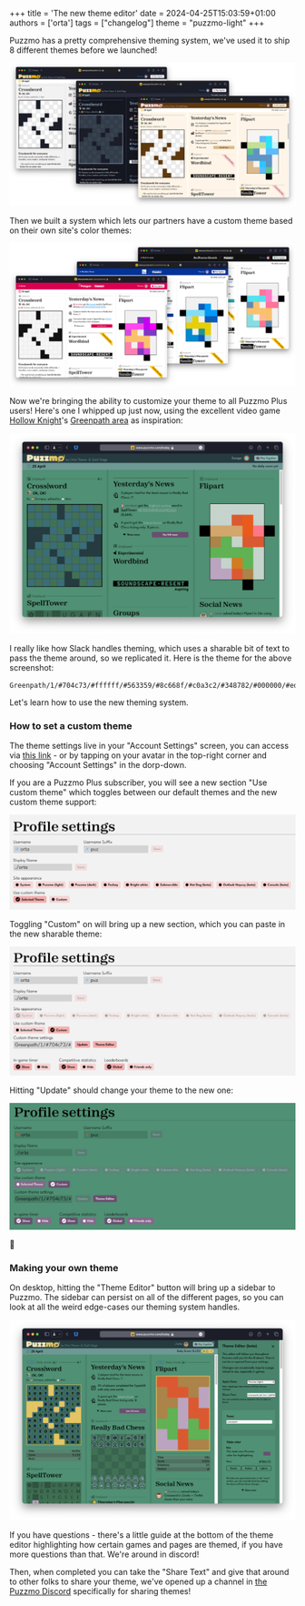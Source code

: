 +++
title = 'The new theme editor'
date = 2024-04-25T15:03:59+01:00
authors = ['orta']
tags = ["changelog"]
theme = "puzzmo-light"
+++

Puzzmo has a pretty comprehensive theming system, we've used it to ship 8 different themes before we launched!

![Some of our default themes](themes.png)

Then we built a system which lets our partners have a custom theme based on their own site's color themes:

![alt text](partner-themes.png)

Now we're bringing the ability to customize your theme to all Puzzmo Plus users! Here's one I whipped up just now, using the excellent video game [Hollow Knight](https://www.hollowknight.com)'s [Greenpath area](https://www.ign.com/wikis/hollow-knight/Into_Greenpath) as inspiration:

![Greenpath theme](greentheme.png)

I really like how Slack handles theming, which uses a sharable bit of text to pass the theme around, so we replicated it. Here is the theme for the above screenshot:

```
Greenpath/1/#704c73/#ffffff/#563359/#8c668f/#c0a3c2/#348782/#000000/#ed4d1c/#ff8764/#000000/#b4813c/#3cb445/#3c6eb4/#000000/#FF3C3C/#1d3c41/#82b8af/#2d7351/#236f78/#3d3846/#1B1B28/#FFFFFF/#000000/#2a725c/#1B1D29/#349272/#31856b/#629994/#eac44f/#000000/#4c836e/#437260/#3572a5/#92b9b4
```

Let's learn how to use the new theming system.

### How to set a custom theme

The theme settings live in your "Account Settings" screen, you can access via [this link](https://www.puzzmo.com/me) - or by tapping on your avatar in the top-right corner and choosing "Account Settings" in the dorp-down.

If you are a Puzzmo Plus subscriber, you will see a new section "Use custom theme" which toggles between our default themes and the new custom theme support:

![Showing the theme support](use-custom-theme.png)

Toggling "Custom" on will bring up a new section, which you can paste in the new sharable theme:

![Showing the custom theme support](using-custom-theme.png)

Hitting "Update" should change your theme to the new one:

![Applied themes](applied-theme.png)

:tada:

### Making your own theme

On desktop, hitting the "Theme Editor" button will bring up a sidebar to Puzzmo. The sidebar can persist on all of the different pages, so you can look at all the weird edge-cases our theming system handles.

![Sidebar](editor.png)

If you have questions - there's a little guide at the bottom of the theme editor highlighting how certain games and pages are themed, if you have more questions than that. We're around in discord!

Then, when completed you can take the "Share Text" and give that around to other folks to share your theme, we've opened up a channel in [the Puzzmo Discord](https://discord.gg/7ZSwDSUZbd) specifically for sharing themes! 